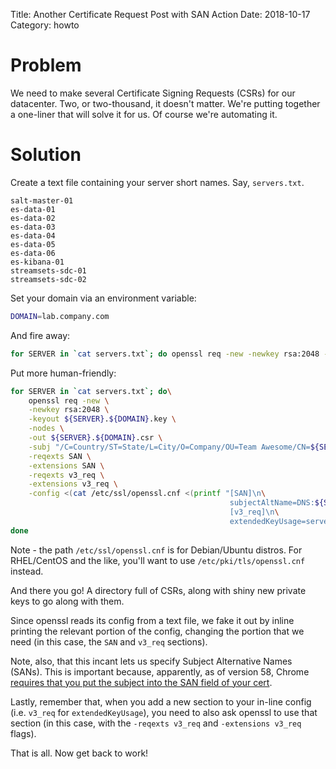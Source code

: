 Title: Another Certificate Request Post with SAN Action
Date: 2018-10-17
Category: howto

# Problem
We need to make several Certificate Signing Requests (CSRs) for our datacenter. Two, or two-thousand, it doesn't matter. We're putting together a one-liner that will solve it for us. Of course we're automating it.

# Solution
Create a text file containing your server short names. Say, `servers.txt`.

```
salt-master-01
es-data-01
es-data-02
es-data-03
es-data-04
es-data-05
es-data-06
es-kibana-01
streamsets-sdc-01
streamsets-sdc-02
```

Set your domain via an environment variable:
```sh
DOMAIN=lab.company.com
```

And fire away:
```sh
for SERVER in `cat servers.txt`; do openssl req -new -newkey rsa:2048 -keyout ${SERVER}.${DOMAIN}.key -nodes -out ${SERVER}.${DOMAIN}.csr -subj "/C=Country/ST=State/L=City/O=Company/OU=Team Awesome/CN=${SERVER}.${DOMAIN}" -reqexts SAN -extensions SAN -config <(cat /etc/ssl/openssl.cnf <(printf "[SAN]\nsubjectAltName=DNS:${SERVER}.${DOMAIN},DNS:${SERVER}\n[v3_req]\nextendedKeyUsage=serverAuth,clientAuth\n")); done
```

Put more human-friendly:
```sh
for SERVER in `cat servers.txt`; do\
    openssl req -new \
    -newkey rsa:2048 \
    -keyout ${SERVER}.${DOMAIN}.key \
    -nodes \
    -out ${SERVER}.${DOMAIN}.csr \
    -subj "/C=Country/ST=State/L=City/O=Company/OU=Team Awesome/CN=${SERVER}.${DOMAIN}" \
    -reqexts SAN \
    -extensions SAN \
    -reqexts v3_req \
    -extensions v3_req \
    -config <(cat /etc/ssl/openssl.cnf <(printf "[SAN]\n\
                                                 subjectAltName=DNS:${SERVER}.${DOMAIN},DNS:${SERVER}\n\
                                                 [v3_req]\n\
                                                 extendedKeyUsage=serverAuth,clientAuth\n")); \
done
```

Note - the path `/etc/ssl/openssl.cnf` is for Debian/Ubuntu distros. For RHEL/CentOS and the like, you'll want to use `/etc/pki/tls/openssl.cnf` instead.

And there you go! A directory full of CSRs, along with shiny new private keys to go along with them.

Since openssl reads its config from a text file, we fake it out by inline printing the relevant portion of the config, changing the portion that we need (in this case, the `SAN` and `v3_req` sections).

Note, also, that this incant lets us specify Subject Alternative Names (SANs). This is important because, apparently, as of version 58, Chrome [requires that you put the subject into the SAN field of your cert](https://productforums.google.com/forum/#!topic/chrome/-19ZxwjaCjw).

Lastly, remember that, when you add a new section to your in-line config (i.e. `v3_req` for `extendedKeyUsage`), you need to also ask openssl to use that section (in this case, with the `-reqexts v3_req` and `-extensions v3_req` flags).

That is all. Now get back to work!
